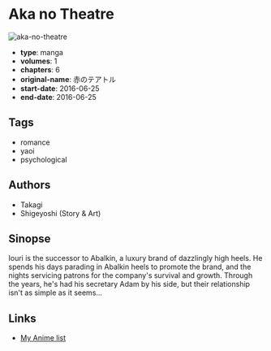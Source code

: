 # Aka no Theatre

![aka-no-theatre](https://cdn.myanimelist.net/images/manga/2/195468.jpg)

-   **type**: manga
-   **volumes**: 1
-   **chapters**: 6
-   **original-name**: 赤のテアトル
-   **start-date**: 2016-06-25
-   **end-date**: 2016-06-25

## Tags

-   romance
-   yaoi
-   psychological

## Authors

-   Takagi
-   Shigeyoshi (Story & Art)

## Sinopse

Iouri is the successor to Abalkin, a luxury brand of dazzlingly high heels. He spends his days parading in Abalkin heels to promote the brand, and the nights servicing patrons for the company's survival and growth. Through the years, he's had his secretary Adam by his side, but their relationship isn't as simple as it seems...

## Links

-   [My Anime list](https://myanimelist.net/manga/99914/Aka_no_Theatre)
